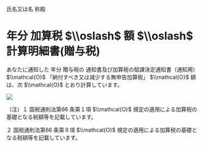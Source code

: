 氏名又は名 称殿

# 年分 加算税 $\\oslash$ 額 $\\oslash$ 計算明細書(贈与税)

あなたに通知した 年分 贈与税の 通知書及び加算税の賦課決定通知書（通知用） $\\mathcal{O}$ 「納付すべき又は減少する無申告加算税」 $\\mathcal{O}$ 額は、次 $\\mathcal{O}$ とおり計算しています。

![](https://www.nta.go.jp/tmp/2498ca62-42e0-4fe6-bbd0-b83b0061b2a6/images/d257d543eb1ad736ab4cb009335aefce7913a18b91f18d1e76fcb82537e1ef1a.jpg)

（注）１ 国税通則法第66 条第１項 $\\mathcal{O}$ 規定の適用による加算税の基礎となる税額等を記載しています。

２ 国税通則法第66 条第８項 $\\mathcal{O}$ 規定の適用による加算税の基礎となる税額等を記載しています。